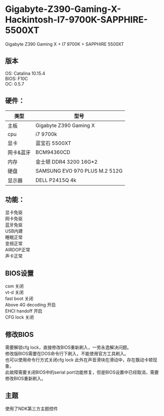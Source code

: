 # Gigabyte-Z390-Gaming-X-Hackintosh-I7-9700K-SAPPHIRE-5500XT
Gigabyte Z390 Gaming X + I7 9700K + SAPPHIRE 5500XT  
## 版本
OS: Catalina 10.15.4  
BIOS: F10C    
OC: 0.5.7  


## 硬件：  

类型|型号
------------ | -------------
主板|Gigabyte Z390 Gaming X
cpu|i7 9700k
显卡|蓝宝石 5500XT
网卡&蓝牙|BCM94360CD
内存|金士顿  DDR4 3200 16G*2
硬盘|SAMSUNG EVO 970 PLUS M.2 512G
显示器|DELL P2415Q 4k

## 功能：  
显卡免驱  
网卡免驱  
蓝牙免驱  
USB内建  
睡眠正常  
变频正常  
AIRDOP正常   
声卡正常  

## BIOS设置
csm 关闭  
vt-d 关闭  
fast boot 关闭  
Above 4G decoding 开启  
EHCI handoff 开启  
CFG lock 关闭


## 修改BIOS

需要解锁cfg lock，直接修改BIOS重新刷入，一劳永逸解决问题。   
修改版BIOS需要在DOS命令行下刷入，不能使用官方工具刷入。  
也可以使用命令行方式关闭cfg lock 
此外在声音滑块在滑动中，存在飘动卡顿现象，  
此故障需要关闭BIOS中的serial port功能修复，但是BIOS设置中已经取消，需要修改BIOS重新刷入。  

## 主题
使用了NDK第三方主题控件


